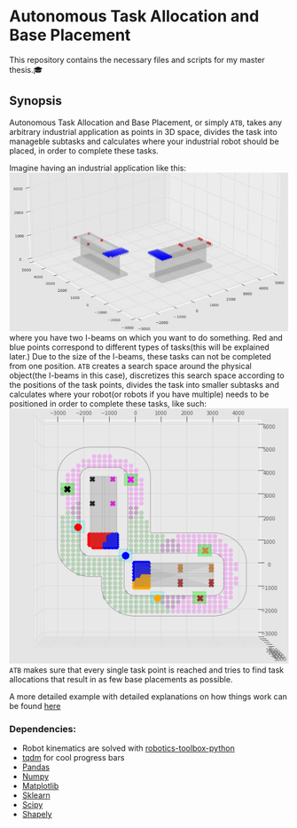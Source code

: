 # Autonomous Task Allocation and Base Placement
This repository contains the necessary files and scripts for my master thesis.🎓

## Synopsis

Autonomous Task Allocation and Base Placement, or simply `ATB`, takes any arbitrary industrial application as points in 3D space, 
divides the task into manageble subtasks and calculates where your industrial robot should be placed, in order to complete these tasks.  

Imagine having an industrial application like this:  
![task](/images/2_perpendicular_task.JPG)  
where you have two I-beams on which you want to do something.  Red and blue points correspond to different types of tasks(this will be explained later.)
Due to the size of the I-beams, these tasks can not be completed from one position.  `ATB` creates a search space around the physical object(the I-beams in this case), discretizes this search space according to the positions of the task points, divides the task into smaller subtasks and calculates where your robot(or robots if you have multiple) needs to be positioned in order to complete these tasks, like such:  
![result](/images/result_2_37.png)  
`ATB` makes sure that every single task point is reached and tries to find task allocations that result in as few base placements as possible.   

A more detailed example with detailed explanations on how things work can be found [here](/example) 


### Dependencies: 

* Robot kinematics are solved with [robotics-toolbox-python](https://github.com/petercorke/robotics-toolbox-python)  
* [tqdm](https://github.com/tqdm/tqdm) for cool progress bars  
* [Pandas](https://pandas.pydata.org/docs/getting_started/install.html)
* [Numpy](https://numpy.org/install/)
* [Matplotlib](https://matplotlib.org/stable/users/installing.html)
* [Sklearn](https://scikit-learn.org/stable/install.html)
* [Scipy](https://www.scipy.org/install.html)
* [Shapely](https://pypi.org/project/Shapely/) 
